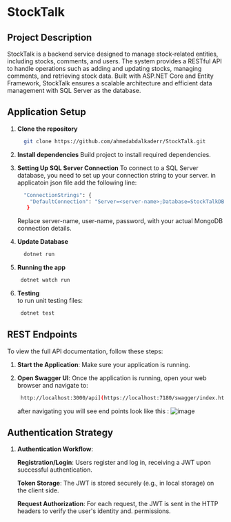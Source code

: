 # StockTalk

## Project Description
StockTalk is a backend service designed to manage stock-related entities, including stocks, comments, and users. The system provides a RESTful API to handle operations such as adding and updating stocks, managing comments, and retrieving stock data. Built with ASP.NET Core and Entity Framework, StockTalk ensures a scalable architecture and efficient data management with SQL Server as the database.

## Application Setup

1. **Clone the repository**
    ```bash
      git clone https://github.com/ahmedabdalkaderr/StockTalk.git
    ```
2. **Install dependencies**
   Build project to install required dependencies.

3. **Setting Up SQL Server Connection**
    To connect to a SQL Server database, you need to set up your connection string to your server. in applicatoin json file add the following line:
    ```bash
      "ConnectionStrings": {
        "DefaultConnection": "Server=<server-name>;Database=StockTalkDB;User Id=<user-name>;Password=<password>;"
       }
    ```
    Replace server-name, user-name, password, with your actual MongoDB connection details.

4. **Update Database**
   ```bash
     dotnet run
   ```
5. **Running the app**
   ```bash
    dotnet watch run
   ```   
6. **Testing**   
   to run unit testing files:
   ```bash
    dotnet test
   ```

## REST Endpoints
To view the full API documentation, follow these steps:

1. **Start the Application**:
    Make sure your application is running.

2. **Open Swagger UI**:
    Once the application is running, open your web browser and navigate to:
    ```bash
     http://localhost:3000/api](https://localhost:7180/swagger/index.html
    ```
    after navigating you will see end points look like this :
     ![image](https://github.com/user-attachments/assets/d5b08fc0-0647-4bf0-a878-3ea97c8f96d0)


## Authentication Strategy

1. **Authentication Workflow**:
   
    **Registration/Login**: Users register and log in, receiving a JWT upon successful authentication.

    **Token Storage**: The JWT is stored securely (e.g., in local storage) on the client side. 

    **Request Authorization**: For each request, the JWT is sent in the HTTP headers to verify the user's identity and.       permissions.
   
   
